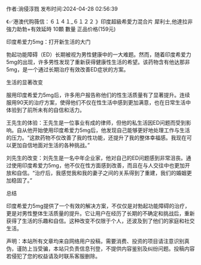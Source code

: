 <p>作者:淌侵淳戮 发布时间:2024-04-28 02:56:39</p>
<p>《✅港澳代购薇信：６１４１_６１２２ 》印度超級希愛力混合片 犀利士,他達拉非 強力助勃+有效延時 10顆 數量 正品价格(159元) </p>
									<p>印度希爱力5mg：打开新生活的大门</p><p></p><p>勃起功能障碍（ED）长期被视为男性健康中的一大难题。然而，随着印度希爱力5mg的出现，许多男性发现了重新获得健康性生活的希望。该药物含有他达那非5mg，是一个通过长期治疗有效改善ED症状的方案。</p><p></p><p>生活的显著改变</p><p></p><p>服用印度希爱力5mg后，许多用户报告称他们的性生活质量有了显著提升。连续服用90天的治疗方案，使得他们不仅在性生活中感到更加满意，也在日常生活中体验到了前所未有的自信和活力。</p><p></p><p>王先生的体验：王先生是一位事业有成的律师，但他的私生活因ED问题而受到影响。自从他开始使用印度希爱力5mg后，他发现自己能够更好地处理工作与生活的压力。“这款药物不仅改善了我的性功能，还提升了我的整体幸福感。我现在可以更加自信地面对生活的各种挑战。”</p><p></p><p>刘先生的改变：刘先生是一名中年企业家，他对自己的ED问题感到非常沮丧。通过使用印度希爱力5mg，他不仅在性方面感到改善，而且在与人交往中也更加开放和自信。“治疗后，我感觉我和我的妻子之间的关系得到了重建，我们的婚姻更加稳固了。”</p><p></p><p>总结</p><p></p><p>印度希爱力5mg提供了一个有效的解决方案，不仅仅是对勃起功能障碍的治疗，更是对男性整体生活质量的提升。它让用户在经历了长期的不确定和挑战后，重新获得了生活的乐趣和自信。这种改变不仅限于个人，还波及到了他们的家庭和社交生活。</p>				声明：本站所有文章均来自网络用户投稿，需要消费、投资的项目请注意识别真伪，谨防上当受骗，本站只负责信息刊登，不提供内容鉴别及纠纷问题。投稿内容若侵犯了您的权益请及时联系客服删除。				
